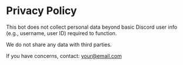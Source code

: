 # Privacy Policy

This bot does not collect personal data beyond basic Discord user info (e.g., username, user ID) required to function.

We do not share any data with third parties.

If you have concerns, contact: your@email.com
